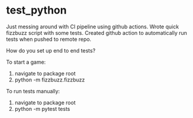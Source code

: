 # test_python

Just messing around with CI pipeline using github actions. Wrote quick fizzbuzz script with some tests. Created github action to automatically run tests when pushed to remote repo.

How do you set up end to end tests?

To start a game:
1. navigate to package root
2. python -m fizzbuzz.fizzbuzz

To run tests manually:
1. navigate to package root
2. python -m pytest tests